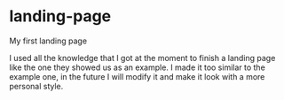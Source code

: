 # landing-page
My first landing page


I used all the knowledge that I got at the moment to finish a landing page like the one they showed us as an example.
I made it too similar to the example one, in the future I will modify it and make it look with a more personal style.
